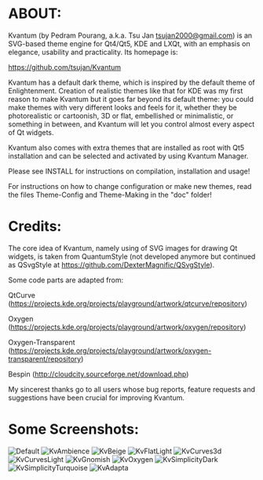 # ABOUT:

Kvantum (by Pedram Pourang, a.k.a. Tsu Jan <tsujan2000@gmail.com>) is an SVG-based theme engine for Qt4/Qt5, KDE and LXQt, with an emphasis on elegance, usability and practicality. Its homepage is:

https://github.com/tsujan/Kvantum

Kvantum has a default dark theme, which is inspired by the default theme of Enlightenment. Creation of realistic themes like that for KDE was my first reason to make Kvantum but it goes far beyond its default theme: you could make themes with very different looks and feels for it, whether they be photorealistic or cartoonish, 3D or flat, embellished or minimalistic, or something in between, and Kvantum will let you control almost every aspect of Qt widgets.

Kvantum also comes with extra themes that are installed as root with Qt5 installation and can be selected and activated by using Kvantum Manager.

Please see INSTALL for instructions on compilation, installation and usage!

For instructions on how to change configuration or make new themes, read the files Theme-Config and Theme-Making in the "doc" folder!


# Credits:

The core idea of Kvantum, namely using of SVG images for drawing Qt widgets, is taken from QuantumStyle (not developed anymore but continued as QSvgStyle at https://github.com/DexterMagnific/QSvgStyle).

Some code parts are adapted from:

QtCurve (https://projects.kde.org/projects/playground/artwork/qtcurve/repository)

Oxygen (https://projects.kde.org/projects/playground/artwork/oxygen/repository)

Oxygen-Transparent (https://projects.kde.org/projects/playground/artwork/oxygen-transparent/repository)

Bespin (http://cloudcity.sourceforge.net/download.php)

My sincerest thanks go to all users whose bug reports, feature requests and suggestions have been crucial for improving Kvantum.

# Some Screenshots:

![Default](screenshots/Default.png?raw=true "Default")
![KvAmbience](screenshots/KvAmbience.png?raw=true "KvAmbience")
![KvBeige](screenshots/KvBeige.png?raw=true "KvBeige")
![KvFlatLight](screenshots/KvFlatLight.png?raw=true "KvFlatLight")
![KvCurves3d](screenshots/KvCurves3d.png?raw=true "KvCurves3d")
![KvCurvesLight](screenshots/KvCurvesLight.png?raw=true "KvCurvesLight")
![KvGnomish](screenshots/KvGnomish.png?raw=true "KvGnomish")
![KvOxygen](screenshots/KvOxygen.png?raw=true "KvOxygen")
![KvSimplicityDark](screenshots/KvSimplicityDark.png?raw=true "KvSimplicityDark")
![KvSimplicityTurquoise](screenshots/KvSimplicityTurquoise.png?raw=true "KvSimplicityTurquoise")
![KvAdapta](screenshots/KvAdapta.png?raw=true "KvAdapta")

